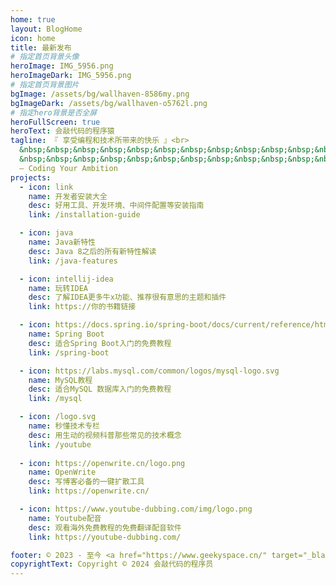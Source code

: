 ```yaml
---
home: true
layout: BlogHome
icon: home
title: 最新发布
# 指定首页背景头像
heroImage: IMG_5956.png
heroImageDark: IMG_5956.png
# 指定首页背景图片
bgImage: /assets/bg/wallhaven-8586my.png
bgImageDark: /assets/bg/wallhaven-o5762l.png
# 指定hero背景是否全屏
heroFullScreen: true
heroText: 会敲代码的程序猿
tagline: 『 享受编程和技术所带来的快乐 』<br>
  &nbsp;&nbsp;&nbsp;&nbsp;&nbsp;&nbsp;&nbsp;&nbsp;&nbsp;&nbsp;&nbsp;&nbsp;&nbsp;&nbsp;&nbsp;
  &nbsp;&nbsp;&nbsp;&nbsp;&nbsp;&nbsp;&nbsp;&nbsp;&nbsp;&nbsp;&nbsp;&nbsp;&nbsp;&nbsp;&nbsp;
  – Coding Your Ambition
projects:
  - icon: link
    name: 开发者安装大全
    desc: 好用工具、开发环境、中间件配置等安装指南
    link: /installation-guide

  - icon: java
    name: Java新特性
    desc: Java 8之后的所有新特性解读
    link: /java-features

  - icon: intellij-idea
    name: 玩转IDEA
    desc: 了解IDEA更多牛x功能、推荐很有意思的主题和插件
    link: https://你的书籍链接

  - icon: https://docs.spring.io/spring-boot/docs/current/reference/html/img/banner-logo.svg
    name: Spring Boot
    desc: 适合Spring Boot入门的免费教程
    link: /spring-boot

  - icon: https://labs.mysql.com/common/logos/mysql-logo.svg
    name: MySQL教程
    desc: 适合MySQL 数据库入门的免费教程
    link: /mysql

  - icon: /logo.svg
    name: 秒懂技术专栏
    desc: 用生动的视频科普那些常见的技术概念
    link: /youtube
    
  - icon: https://openwrite.cn/logo.png
    name: OpenWrite
    desc: 写博客必备的一键扩散工具
    link: https://openwrite.cn/

  - icon: https://www.youtube-dubbing.com/img/logo.png
    name: Youtube配音
    desc: 观看海外免费教程的免费翻译配音软件
    link: https://youtube-dubbing.com/

footer: © 2023 - 至今 <a href="https://www.geekyspace.cn/" target="_blank">www.geekyspace.cn</a> 保留所有权利
copyrightText: Copyright © 2024 会敲代码的程序员
---
```

